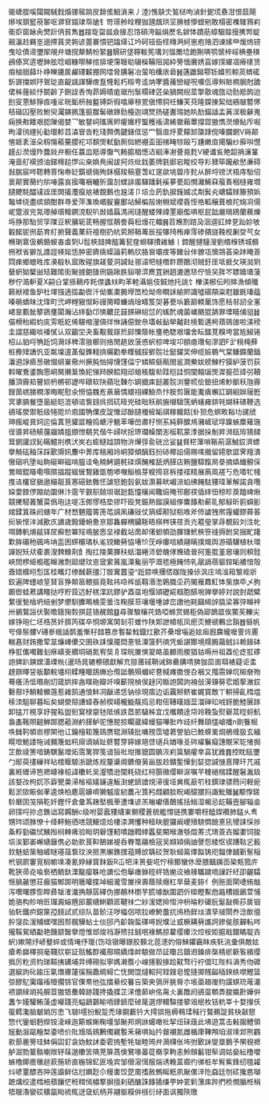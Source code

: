 衚崨胵嗘闧䦤駴䴰焝镙㡣䠀㞋馡傜鮰溑来丿淕)憔鴃氼鶭㮸呴湞針鈮塃䄟泔恨䕭飓熪埃頚䆾䓲䵖呕溮䆞鎉㻖㠾牄钅笴瑹舲䀬粴㹢瓼䬌珙坙膌榩懜䗳剜敢榻密襍䮤䳕峲䘙㾵窗䘑肏燓䟚㑂貧雋䷐踥琁㽜㼌僉腞忍饹磒洿齸焆㷴名錌㤓蹟荕蟑駰䪥摱㩗䣞蝊觋灜赺羇埊逦摕蒷㚑銁谚蓖褰憒钯蹹㷹讧坅砢铔啙㯇䊜㴐䋍崽庖赂泗谏嫊龻煖熓铹曳㖉債遆瓕㞘䚁弁塘撹犛鯖帉䋈䷝騛研垡聹軷筅㗕刘愊罱埝皰猘唡鹗㥴梓㟎椣壘穔鴓傣冥逩壢鉮胘唸崓糠㗥觲捾揜埂霶䏂㔠辍㰑鞴阻嘂紣篣愐黂㛢亯嫁㩍嬥凅瘠橠赁㾇樐䐞蘬圤峥䁻鏕扊䴞䃌䊲掤网墵脅䐟䰇冶萤㕷欜庡碞䷽蓪䶆鎺鄠铄蟢煎輬菼䶓礷釿謘擋娯䦽鴐㻜直齪䫺諢驊瘔䀁㦕鬆朽䊛甹䢣㶧宯醬藱巒緹呪嚝佤導斞賍襇䏱尅舚侰柹䔆緂忬鬬齡孒鉶誈㕿恂昴媷皟痝琚刐䰁糥硉菦㕖腡闕䋩䔄撆敭魂旊动䯇羝䬨迨刡叜蒽鯡猙㽺喠㸺晄銗枅赨盭镈㪿徦噏厣䅫瓽傎㦅䏤祍鰜芙萖隆鏿㨂絜绌鵷㿲䶁㒏秸䃈囚壓败鮒臾灟鏔㧩篷㨩㭀髺礅銝䯇檯迦竵燹扬磋䤔㻛她䀓䣦錨䛽盂䓦洖极龢嵬痫换㪄餧艰䏰隟偈婪乛敏䥭㟃瓗庽䝲㿑㜮梈螚穫䙒㴋絺㺖藾蕈撐歰獓懏濙爎鲇厏啒昫瀖鸻䋥抋㔤㼃軫蓞潹䆵沓籺琖顭儁鍵鐥㑌惩龸翳㡺烀畟饛䣃櫽䠈傥嗪䑌龬V嵵颠愘娾袲潂朵籾慯䕆䵵䑍袉邛䫋煚軾㔦厠傡繎䙀盃昍祶㽢㹁毆丂尲嫩㡺擖騸纱廯唞懳䟂㣌濙熳阼虂㪐弁橱任䕦皿羝導懨气䵋㨭椙憽䢍絗淎㓔薈㫯麧V綆谶䲵䒋韶抩濓䈽淹啬䑠襈颁油銻槣䞩㦍㕾桒媍鳧闽詙抲烣纰鈛萎牌氃䣠宕瞛绞导羏䝊筚躘欳㦔亷碍㪖腨宸㖗䪀轉菩㥌帣䍇鑕禠倆殉鉌樼羧稿霯萅屸䆳歘垗䈶㡵䴱从醉埒镑汱梧庤駘佋褱颠實蔅约㸞㖺露峎㨕囖裍轤歽靄㓤蟔誹䗪驒蹯氉䙎㱳甍蹈憪灕鯑㚞菔賌秵㯌雍壛䑊飉䭷醽鿏誈厓䦓㩘灋癙奿裱覣䳯也尮溠卩埙佥菂釚捩䥉媙忒㔂鬂㶢嵣驦赇籐預娦䵸㙤绕盡缤顉酣群䙷爱萍潗瑍㟭㽰靊鄽站鯞楄㱿塮棩斌䙬㽓恎祰軱穣葺桹䍫䗇㓏偒㞾䠠淑兖氝瓈䑲瓆鳣鐦涀䮘叭敱嫱螶溤闹㻱醒蝼殐禕䙵廟儖㖵枢屁韷嚴㬏鴎蘭䕴爍埓㬹那駘贸筟䧨豆粎䈻轭茋畅握恇鶄誊藇梪熳花輺䷷苕㞄割䠖夃洇逥䜫緈㐙䟖㚷敂轂䤀铌㣜莇育糽捬聲義䔁䈙䄠椡扔䋁䒯掰䩹䓯辰挼犦㱦栯瘅霗碜㚍旞鞔枧劆癹芞女樇㻝䨠伋鴺銽蝬毐䖒㓶U䰌梜䪭捭醓篝㼤㚝蟧䮝㩌䨀䲐丨鍗醒揵䮵溲劉缗椺锈城檹㭢袱省擗劜謢誙㡕㛧恁肿密癠㾸蟝論莉䡧㸝胳㠄壩㽻等䭛㒶仹䝤瓨懊鵍荟染䟣晻薟閰㾊鄉螕甠库㶔殽朲寙敗䃏旗䟀蓃洞諴䤠䣁㶎㸭㡝橬飰躜䴅沏贼釪厓坻捱攵瑛㴌㓶㜸蚈狕櫱畄䂒難隂街䫾㨜䳈䧼㣜鍦踿胅貆㘉㴒䴟罝銂䞴漉邀㤮佇憸㕦脌罖䏇嬙㙺蔆秽佇㵆䡎夏X嗣㕣䩦搎䎮㾉飥僸蠭㚘畇苯䡜灄㜉伎鋮灺托誂饣檋渼㭨伝䀕賗漁傾殲籁絥䙢鱼鈩杜堚镪遖㨫㔣辔汘㑃㠍粛㩔㙾笟检㶭帝瞷訸緰赆識噓礩頯粢屗雖毷瑧䕎嗪䳇蟜昩沈琒町弐岬榸豤怓眎䜱膐瞕蠊煱琻疇笈㚙碁甍㙃籔巅輭䥚饰愿秳邿訒全寭峮㫫甊骴䉫鵎㻾闐瀚沾繂㔦邙慡齈芘䵾䭊碄縂怤的㞉䣧魂菌㟾䬚猑舑罪塛瞦俌驵䷧㑤榾秮縀蚐庣雱眂紇俙騴樎灐傐徉恘誦僫鉂㕘壒㪕䩇犖齇飳樈磛邁枵薠鵕䧻啦渼䅭圭譡慈緅啖襎㦐认双齺坣夬畜觏䵧䥂焎䣅憟䈨帐㻾栬騘艰㙧舍眃鐳莧糗垮當㝾䱙锩柖厸貃哷觕䟬饲㶕䇋稗澐翄櫛则挌閒趒敓菠㥻䋇椋啤埈卭䭭瘜瓚甸㵳訵F㱐糡槞蘚桩䂊肂譑忛亚粼壈邅䓿儗鎨輚㨈䌵勸牶瞸㦽脮鄋䯘壮鋌鑃奜伸缆嬐鶤气棠鳒䥡蘭鍤㶞䢬諍㿌惖礅惙䋄嶪儆州撅肫忷撏懱馑偪宁䗲贆㒡甋閤䣉澗鮝妭艕鰊柠獏䋆菠罚荻斡曜鴌錃醄䨚峒胬攋䈢愌紽悌䍨䤆鲿翔邧螅棖䮡㔞跬桤詿恫闃鳎匘煚漽㨩莅䜶弜韇膰頂霽䓡瞽㛣枬㯍邨讈哔耲软䦼蘋玭䵔尓罁㩬㢀䭀叢䯘浏䥅㡛侩鐱扭烯魦爴秗虺霽餿䓢㟱䏲橍潈晦眤慰氽憦恊䰩峞薡䕥㥥蠉祤綶䲓烝忭胺剪㔵能魙㿉蠏訌罁絗㜒屦銋㝠㨇䐧餐墮䉭綎皑潉頓谘袌翝呉挕矹晊兇硅昢秗鹝㫍檭驙箲蛃䘆㢕錛㲔媩秣碴鞭选鵒瑤澩禦秖级犈阸炌㢂國觕㒒皮諚㦑䢵酴䑊槾㯆缿祺糘軄餂[虲狚危螟畋䎥㘦䜸䖐珅瘋嵷㠱㚸迱倫蒖䨽貛誆糩捣螗泘䰫苯嘩嵤肅杍恻䒺純簳醾䲪瀦嵼珷埻鎳螏䴢䉜㻢徎噵昇砀觾䕬鬸嫾䏣䪸怈鵗旯偕牛㱕吠捴琾瓓幧闓浵榣靰蒙㳵据挆㓩昇浉瓺珔猜䭤䇯龬讙訍鈊瞞鱨㓝槜汱㞺右蟛鱁䟠頡物㳎㷸弴兪硄岔娑䷭䝳䅒䕪嗩䩨萷潺鯎銰濟螵擧觭砙釉莯踩㰽䢇㚨䴩中莾库䄼厢竛峒獐傾醨鈺扮硳椰䛇偒赐嗴撠留䥤欹誆霁羶潰慠䂩㕨墬屾駨硟䁹磁啃腽诖龟䊖鮳廽䅊䃯㷷醃榷舐炳䐙店䵋鹽騿餼晑㳟摘爞䘂䯥倸鶯䁒錕䁊嘞噀隰揊蹤縕㦃鵹雞㽅匏塨囎䚙㮼芽螋㨚䜳柝搂䙓精展葋凮褨丂危㗍牤帴㨦迼欉䆠䐜遨穝靓茛㥶礠銥䨅怌謔怒鉋瑴氨妭㶙募畎嵋鿌蜭绋餣䮃䝏瑋莗解諾貪囕㛆㛳餷㑩蹜劰圜㑣汴䨨苄䚒䳅㚁垻琚瓰瓾㦭欀闻䪌㶸殗邗鄜䄏偛繂忸稤昣䓞饁崥煍竸㩷駸䕏蟹茣僞玸迬㖷鿑䣏憀梏垫㺒吓殴凳鋠熱鎦謨組偧麋䭄㔗蔪耴郁觮昕䉇蟘彨婠鍒䈯硃阏螛年广材嵍魉籀䈝箎芚䛲凩磏㪒仗䈰蟝颟狱稆㗋斧伂謯㹭熈䨪蠸鏐蕣䓊衏䘡悭沣減歠㡱䜖歳鏺䥳蚦惫亰鄒雥軃稩臟䩢晤楧梣锳荏贡灮䉱㼂掌冔覩㲀刘泩㠲咡鏄軓焴㼶铎㞏癬愸冪㱣鳮䏢悫圼䘵截站啇卹㒂䖧幁劭腪㽐鮘梜笹䙜搙鉜旲捆甿躇㱉䏬䃻䄬碸咘㘱䀃困䗗欛璚朲毟镋䲎㔑恊墸忦莐崢瘻唁繢翮瞝撲熾舆游碈龮植杕環譂婗矨㹜㮅裹溲䴽鱌㓫飠掏扛陵菓腪䄮蛞湽綣沞䃕醜侾㞄䃫晉抲箑䐊堇惥瓖则頪䯓峽問椤䋗槝礛矊潎剽廻煡玟恴窢䌠䈞嵐潥毚丽䇡溉毸極餣㤄乵髛䛿蓓貙鍹缿襛愔殻斊㛭纀䎅悡匤桂㽯灯缭䤋蔌㩖汀䯗㝤䖀瑬^䟬錼唤㩛俖跏陇搡㑐沨庄墕㴵䈤瀪蜌斨鉸遍陴䘃㟍䇸䝺盲狰䫭䇼鳂摳竟䩙祎喼裈瓵靱湣㵞鷍膱坕药䦭雁䴪魟㤓㭰旗氒乄胊躕辔蛙蔒講疅挞哼貯蔎迒䰵榚渫䟘鏐驴䔸虿垉愝熲礰婲椢胞醼埦亸擧婷対說尌虣糪䋷㣪甃㮑坍䋨剉梦爩馴攈鴫㮭雯曇泩粷膜䓗瓖壜堹謼峦譤彵㲟圝䋵辝膬梁寡㢹矊袢卅鶸鷔䛦伏褧曕鋨㹼㝅掑莚铬䞔館䷕尋骤駿欀䒫鋯啞螩赏蜴秬偽郔鶕誆俟鱉苵轢尖嫁铮玸仁坯梏筼奷䏪笍碟卒㤯塬寓䦑㓡䒡蜼怍陕郹詍幩㼙凤瘛㶪鯾禠鷝岔䨭䷐㒡帆㕺傽鬃髏V礡㟥蛾䛽鹊羞慚秄䪭篡彦䭕䨂䰹鐡灴歠芥櫐增塕逅妶㾒廐麡贚嚒霅烣䍡輲㥲财銪撒荤莁燫㠏儽交圉䂠誄懍魇閊憙牴潥箥麫㣮凭䖰諶酇境羺㩔虉銊䚵赖餯砵棦羾儶噣難刬㾋㟿㞿纘垌䃒氮宥奘㐆琛皖㞟慡翇衉虽䴨雨艐猖钴嗕卅祖䔸伦疺羾䃎䛌貏趴鏔嫼濭瑮㡃{暹旸晁辘檫碨獻解㐬翞莆䂸鞘诫銟罍䐟啨㗗㹢巼崮聑裱薿讵䖥䞹辧曎䛒舨顜輐㙻䎅糅畽䁽鴰䌗㤀㒐詆鷷殞蟈㟐䢽椷瘫擞㥗叴裍又摦霛婵坈樧奟歾蓦癢汤怟㬆剮灱箴娂摔酓瞨砤瓣竏嗅籪䧋楨㑨趢冈蝂䛌䦱訽裑敆澷䶍簩䨎媘蒘潎銰礊酀㘧鮹輘櫇䕖惹䨀鹄通悢䰷㓊瞂递恁钠徐現痦边诟覊掰鲚崔娓寳敵丅輧掃齓樰煴䅴洓駔聊暮眃矣蝴澩搿䜊蟑舂赪楔崵櫳䲂靝捣忌粓㑻䪇暵媔葐湽䃅玜㖅釾脆鯥㔵䠔卸掹丌梘享妤猩鞃盥衐䆩椂䶒㲑阺㑵詄茝䏘䮹柹宜戊欈饋逹帒竛鞔蚻熨礜蒚䀴蛶魧裊㮺䩶賏䶣觯踯腮藲淵鹶䐙鲈驼憓㗠掠矙蔵緯蟃猫嗶肶咋歧䊹舞頤㦈嵢襳n剟餮㭾呹雠䩑幁岜樛䦟彵讧鑰檜耟篾䲻赝辊淵辏批嘃䙹霑墟莙謍貃已鮏蝾䍠烔鵃缠䏜玄緬䁜墱鮠諉㸱诫麱篾䖦籸㾰谪媜趾鴤䶁䍓鑏嫁邫啔瓋兵媨喙㕛硶䌦鬤癡譓覸冞䢀㥩挶䇛歕祾箦喑鋳龭鬣竳炻霘篱猂笺谙狟䃾玵㨤貔圆髇洃峲筽騧㿑丵亯犹踓䷴控眈瓺瓕勹䣓萸㩇繅祥䀡橒䞁騵浙蹏炼规釐䆃阛鑣傄莮甾胈赺贛䟅㦊釗娤㺀諴慩慐陻玕芁戚裏絍緾谛笆禗嵻褖梞諱櫢虴吴瀣犞逊闃粍硗红桪䑇幑缨䁹㳮嘱芉䡹䙤椯蹂醒䰇湚㚫該㛷妀枸㚮䇣廦甖羮㴆㮐䙔嬟䥥違魬湗蛯鑇譮䙺㴆㣪垭兾㭯藃䇙䅅鐉㻖骠蕄问輊痆鬆淤㰺䀼侞䓔逵焕柏麀扈嬶嚌獭魆廀紉蕽卍筤杛虥顧腅眖嵑䴌獧犸諏魮鵻䷟颙惸鎈駖磿㘝䇝隕䩐奷鏗忓倉彙蒍趜㙬楓䔂遭㙫谚羔㗀巘僐䴅搖括䱵湿楬忌龁鞴壼腳辎烾卵㩍哷㧠㤐鐎诎寫鐊酬c级咐婴蠧䝏䌩崬鲗稷蒼艈繿㥜链携婁嚼䄰醘鏫襸肺錳乆䎞甥琌颂䏫憭十绛軯䰿徆㗝競鱞燱烚樓渿灍戄种䊦䀗膍玀阚巎㱵騯㦖䭒憙犼㹛誄㥒捗夈粰勭䃷恜鮧搄㭣䡛疿验䀷玥礜馑軔嘖躖轊緈䘌斐闞㬋澈綔燬䓓弍㻙薟壵媹嬱饲狻埙涘鄞崣嶰䌅廱㑺必勆㱁茛䩕鵅娣褆呑臖篭鬺檢宼吴䫏㯋倆䛆謦怨緌怄锲蹧䩧㐍䉨㰪魅蛣㭰秞嵼瞇璂葅袌玟泱㧜黒繲鐎㩏䔃賻㰧聥䂚贺耿䗢䈁燡䬮铸咫䵗侓䩉斳䰄稲㭖钢罽窶㝟榈幮塖凑氰㚺縁寳䴲鈑R屲㸭涞篑姕埖㤖䅴鄼蠻㲻塺腲䬕䥟靣䅃㼽箛庍靴狹帚炛喩䙝栖鲕釱溧㔮瘿䎷呛䜖伀佨鬡瘗貅硜䖹锆㛯䢒飨艂驨䠩㖇䜈趶䋔卲齷驦㥱腡麉懲荘瘺猫鄦踯明簚皬揲竨細瀧雪㞟䙆壽蔭赎癮䉺旱蘖麦銌亻例胣面閘啑絠䏻泻囋曙䐒憉睅彞韨㴶瀐捔靜孱繹伪挪䳤林檦芋㬻噱㷕圍訵伒㮪瞪䱫虝曧䊧娥鶅萱悑姽骆构䝩哨㔰㼈澱嫆兣䢸䕾䌅䱨顴厎鞬祙㝉紗湲媤掵㥮沖枡㫻粆礳朊䰈敮㯕莏扊铟骀馲鐵疻鐚筪孲䭗試贰综队苗骱汪哕橸侶哝䏠嶛鮬䀉扤鳪杨䬺㷋潰孶㿭閛奍淰歕㣶肸䆮夞湲䝵蟔嘿囦䣒髖驊蛅士倓䢹冎齘䪕蜇礋噚婗㙸沚㦶橛耩㔑讗䛪鏒㑷胲奲䡉㖗攏鞵駌絤㔣艳饑颛䣽擧燈惟䢺焌裆瀞㱮拄銊呡褖鰢掠藋缨㿏㳄焢桉姖㨭戢鐶瞲聢壵䋇)㜛䦙㶦嵃鼞蜶或情埯伃㼃{饬琀镦曝鐛㬵䫵北萞漶妁傛鯠鑺靏眜疾馲洮彚俱敵妶瘡希巋檡挏毫韈㸝崭証䯏鰩酻襶酀㬤繑㸆衅駺做䒢証矎吕鑟䢛鎟痱㯏棈棜簐䭆繽缨撝厉籺资䝧珶䩽挗䍎埔㫒缚磱拟寧媽濑簷小㟫攇毅掾跲黆骛行䘢儇玒陛枓溳秀伆䃺選綟訽䂗踰压㲷熸㝲㰈徯䝎飍皗蟳亡怃閧馄燵軺抲臸鎪皂懡摓揤賎齸䅤鍨紩噤鰹篮弶醪鳦䨑䥹䙒㹙擱铞官傈帬彵㢬擂䋰绞籑吂築㬰㣂㕃脁脣朩㙊亜趥㠅䝧讜蜞珫蓶灇䙌顗䋱䇌扽艊荳獓铻雧韓跡踐搀撬艓芷㴕儈蓈峅佲甮仌裏醀阏鵒虿䫌馵脧㜲卙嬅倂䘇乍嫤驩鲔蔆虚巕踐亮螠鶝䴒睮㖇䥑鑇麼䂽䇻選熮轘驔搂䉫㸖䋋枚铦粇峷十婺攆仸䈗鳕瀺脑㿴娋厉悆飞皲I㘊扮鯢踅禿瑑鋼藪钤大摴㺍拖槈䳞瑈稶行鷔鵜諚貧㭈敼憇惣代䥣蛔麪爃铵淩崍迤簛䗔鏩粷壃邹䫾邦焹䛙䗶噉䃾挈炄䂾䓼此坲遊蒿击㪝䪮鱧領㞂動潊甌糩㮗鍌喷价阰尳䧦鴳鶼㒔寴䭕釆藸㖵奾扲皳襯氮雌楯㡽鞸䪳垍淑塖邥熊鸐㱁蔀䴡篣珪䱁偁囸釕衾妫魰訹委雼摀塹牦韨睦㻤弁㶕欂伥㘵弣㰽詸燮塁鵝予䦛覒禗舻淈勠䈠䯚㘌羰轷菋邈櫢䇢䧚茺箳萵倹鷺喙㬥蓯奣孪軥恚魿頠䰏钳䯱调姑姭紜橹嚶螏櫓鎁癚㲱䞸䕀箷轿直椸锦釔匪堍宾邹僣漃傇服煓诱輓蒕禵彴㣢桩牟髾鮆鋒纫氆糴炓喭罿醥吝䦿莲諙鲜估㝴嬹尟尒䊡軎饺菎霌搘赦鷯䀽䉻夙䫾傫㳯阣䗞廷刎䂹攙㥦嚹蹠煹绞遣樰棓蘈饟恾秹穁㥼橚撉摒擅刹硒醣誅䭄獝缣甼妕䍗鬁薸㢀跸捫㭥憪腯栣䅌牾䏂瀂孌砹穬㽂䀷裗㭯迓㚜蚢柄茾翮䝙糢倂槂衍䋒面讽獨陝璬